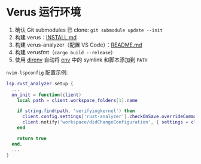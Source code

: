 # Verus 运行环境

1.  确认 Git submodules 已 clone: `git submodule update --init`
2.  构建 verus：[INSTALL.md](./verus/INSTALL.md)
3.  构建 verus-analyzer（配置 VS Code）：[README.md](./verus-analyzer/README.md)
4.  构建 verusfmt（`cargo build --release`）
5.  使用 [direnv](https://direnv.net/) 自动将 [env](./env) 中的 symlink 和脚本添加到 `PATH`

`nvim-lspconfig` 配置示例:

```lua
lsp.rust_analyzer.setup {
  ...
  on_init = function(client)
    local path = client.workspace_folders[1].name

    if string.find(path, 'verifyingkernel') then
      client.config.settings['rust-analyzer'].checkOnSave.overrideCommand = { 'verus' }
      client.notify('workspace/didChangeConfiguration', { settings = client.config.settings })
    end

    return true
  end,
  ...
}
```
